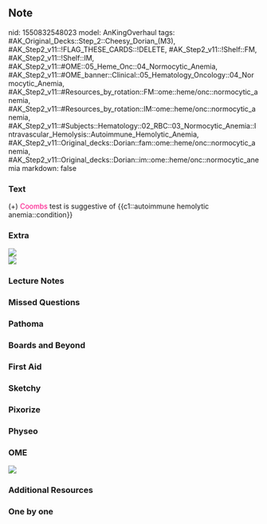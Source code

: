## Note
nid: 1550832548023
model: AnKingOverhaul
tags: #AK_Original_Decks::Step_2::Cheesy_Dorian_(M3), #AK_Step2_v11::!FLAG_THESE_CARDS::!DELETE, #AK_Step2_v11::!Shelf::FM, #AK_Step2_v11::!Shelf::IM, #AK_Step2_v11::#OME::05_Heme_Onc::04_Normocytic_Anemia, #AK_Step2_v11::#OME_banner::Clinical::05_Hematology_Oncology::04_Normocytic_Anemia, #AK_Step2_v11::#Resources_by_rotation::FM::ome::heme/onc::normocytic_anemia, #AK_Step2_v11::#Resources_by_rotation::IM::ome::heme/onc::normocytic_anemia, #AK_Step2_v11::#Subjects::Hematology::02_RBC::03_Normocytic_Anemia::Intravascular_Hemolysis::Autoimmune_Hemolytic_Anemia, #AK_Step2_v11::Original_decks::Dorian::fam::ome::heme/onc::normocytic_anemia, #AK_Step2_v11::Original_decks::Dorian::im::ome::heme/onc::normocytic_anemia
markdown: false

### Text
(+) <font color="#FC0280">Coombs</font> test is suggestive of
{{c1::autoimmune hemolytic anemia::condition}}

### Extra
<div>
  <div>
    <div>
      <div>
        <div>
          <div>
            <div>
              <div>
                <div>
                  <i><img src="eha.PNG"></i>
                </div>
              </div>
            </div>
            <div><img src="paste-619188255195137.jpg"></div>
          </div>
        </div>
      </div>
    </div>
  </div>
</div>

### Lecture Notes


### Missed Questions


### Pathoma


### Boards and Beyond


### First Aid


### Sketchy


### Pixorize


### Physeo


### OME
<div class="ome-widget">
  <a href=
  "https://onlinemeded.org/spa/hematology-oncology/normocytic-anemia/acquire?ref=anki">
  <img src="_OME_AnkiFlashcards_Lesson_5.png"></a>
</div>

### Additional Resources


### One by one

